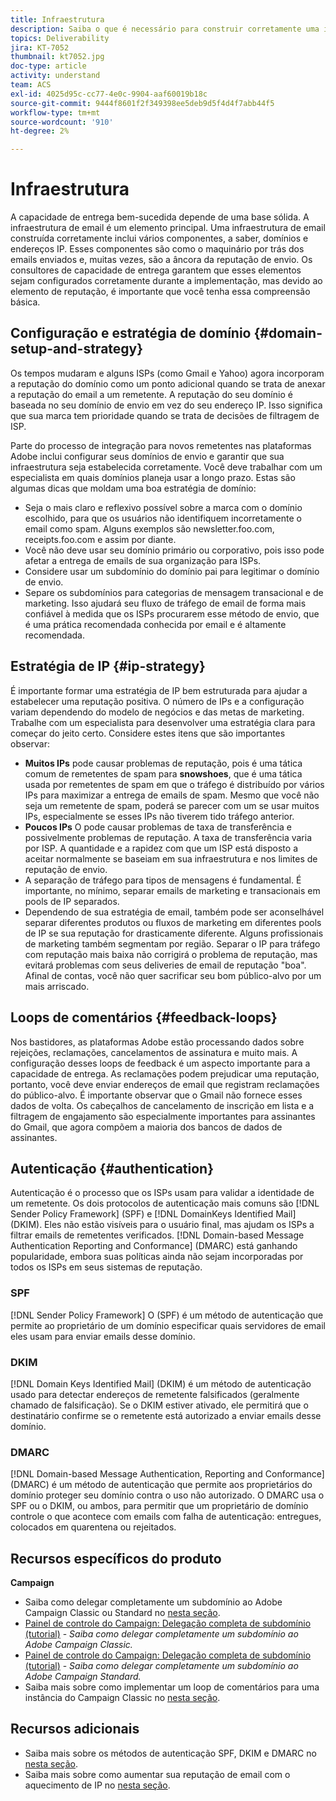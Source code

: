 ```yaml
---
title: Infraestrutura
description: Saiba o que é necessário para construir corretamente uma infraestrutura de email.
topics: Deliverability
jira: KT-7052
thumbnail: kt7052.jpg
doc-type: article
activity: understand
team: ACS
exl-id: 4025d95c-cc77-4e0c-9904-aaf60019b18c
source-git-commit: 9444f8601f2f349398ee5deb9d5f4d4f7abb44f5
workflow-type: tm+mt
source-wordcount: '910'
ht-degree: 2%

---
```


# Infraestrutura

A capacidade de entrega bem-sucedida depende de uma base sólida. A infraestrutura de email é um elemento principal. Uma infraestrutura de email construída corretamente inclui vários componentes, a saber, domínios e endereços IP. Esses componentes são como o maquinário por trás dos emails enviados e, muitas vezes, são a âncora da reputação de envio. Os consultores de capacidade de entrega garantem que esses elementos sejam configurados corretamente durante a implementação, mas devido ao elemento de reputação, é importante que você tenha essa compreensão básica.

## Configuração e estratégia de domínio {#domain-setup-and-strategy}

Os tempos mudaram e alguns ISPs (como Gmail e Yahoo) agora incorporam a reputação do domínio como um ponto adicional quando se trata de anexar a reputação do email a um remetente. A reputação do seu domínio é baseada no seu domínio de envio em vez do seu endereço IP. Isso significa que sua marca tem prioridade quando se trata de decisões de filtragem de ISP.

Parte do processo de integração para novos remetentes nas plataformas Adobe inclui configurar seus domínios de envio e garantir que sua infraestrutura seja estabelecida corretamente. Você deve trabalhar com um especialista em quais domínios planeja usar a longo prazo. Estas são algumas dicas que moldam uma boa estratégia de domínio:

* Seja o mais claro e reflexivo possível sobre a marca com o domínio escolhido, para que os usuários não identifiquem incorretamente o email como spam. Alguns exemplos são newsletter.foo.com, receipts.foo.com e assim por diante.
* Você não deve usar seu domínio primário ou corporativo, pois isso pode afetar a entrega de emails de sua organização para ISPs.
* Considere usar um subdomínio do domínio pai para legitimar o domínio de envio.
* Separe os subdomínios para categorias de mensagem transacional e de marketing. Isso ajudará seu fluxo de tráfego de email de forma mais confiável à medida que os ISPs procurarem esse método de envio, que é uma prática recomendada conhecida por email e é altamente recomendada.

## Estratégia de IP {#ip-strategy}

É importante formar uma estratégia de IP bem estruturada para ajudar a estabelecer uma reputação positiva. O número de IPs e a configuração variam dependendo do modelo de negócios e das metas de marketing. Trabalhe com um especialista para desenvolver uma estratégia clara para começar do jeito certo. Considere estes itens que são importantes observar:

* **Muitos IPs** pode causar problemas de reputação, pois é uma tática comum de remetentes de spam para **snowshoes**, que é uma tática usada por remetentes de spam em que o tráfego é distribuído por vários IPs para maximizar a entrega de emails de spam. Mesmo que você não seja um remetente de spam, poderá se parecer com um se usar muitos IPs, especialmente se esses IPs não tiverem tido tráfego anterior.
* **Poucos IPs** O pode causar problemas de taxa de transferência e possivelmente problemas de reputação. A taxa de transferência varia por ISP. A quantidade e a rapidez com que um ISP está disposto a aceitar normalmente se baseiam em sua infraestrutura e nos limites de reputação de envio.
* A separação de tráfego para tipos de mensagens é fundamental. É importante, no mínimo, separar emails de marketing e transacionais em pools de IP separados.
* Dependendo de sua estratégia de email, também pode ser aconselhável separar diferentes produtos ou fluxos de marketing em diferentes pools de IP se sua reputação for drasticamente diferente. Alguns profissionais de marketing também segmentam por região. Separar o IP para tráfego com reputação mais baixa não corrigirá o problema de reputação, mas evitará problemas com seus deliveries de email de reputação &quot;boa&quot;. Afinal de contas, você não quer sacrificar seu bom público-alvo por um mais arriscado.

## Loops de comentários {#feedback-loops}

Nos bastidores, as plataformas Adobe estão processando dados sobre rejeições, reclamações, cancelamentos de assinatura e muito mais. A configuração desses loops de feedback é um aspecto importante para a capacidade de entrega. As reclamações podem prejudicar uma reputação, portanto, você deve enviar endereços de email que registram reclamações do público-alvo. É importante observar que o Gmail não fornece esses dados de volta. Os cabeçalhos de cancelamento de inscrição em lista e a filtragem de engajamento são especialmente importantes para assinantes do Gmail, que agora compõem a maioria dos bancos de dados de assinantes.

## Autenticação {#authentication}

Autenticação é o processo que os ISPs usam para validar a identidade de um remetente. Os dois protocolos de autenticação mais comuns são [!DNL Sender Policy Framework] (SPF) e [!DNL DomainKeys Identified Mail] (DKIM). Eles não estão visíveis para o usuário final, mas ajudam os ISPs a filtrar emails de remetentes verificados. [!DNL Domain-based Message Authentication Reporting and Conformance] (DMARC) está ganhando popularidade, embora suas políticas ainda não sejam incorporadas por todos os ISPs em seus sistemas de reputação.

### SPF

[!DNL Sender Policy Framework] O (SPF) é um método de autenticação que permite ao proprietário de um domínio especificar quais servidores de email eles usam para enviar emails desse domínio.

### DKIM

[!DNL Domain Keys Identified Mail] (DKIM) é um método de autenticação usado para detectar endereços de remetente falsificados (geralmente chamado de falsificação). Se o DKIM estiver ativado, ele permitirá que o destinatário confirme se o remetente está autorizado a enviar emails desse domínio.

### DMARC

[!DNL Domain-based Message Authentication, Reporting and Conformance] (DMARC) é um método de autenticação que permite aos proprietários do domínio proteger seu domínio contra o uso não autorizado. O DMARC usa o SPF ou o DKIM, ou ambos, para permitir que um proprietário de domínio controle o que acontece com emails com falha de autenticação: entregues, colocados em quarentena ou rejeitados.

## Recursos específicos do produto

**Campaign**

* Saiba como delegar completamente um subdomínio ao Adobe Campaign Classic ou Standard no [nesta seção](/help/additional-resources/ac-domain-name-setup.md).
* [Painel de controle do Campaign: Delegação completa de subdomínio (tutorial)](https://experienceleague.adobe.com/docs/campaign-classic-learn/control-panel/subdomains-and-certificates/subdomain-delegation.html) - *Saiba como delegar completamente um subdomínio ao Adobe Campaign Classic.*
* [Painel de controle do Campaign: Delegação completa de subdomínio (tutorial)](https://experienceleague.adobe.com/docs/campaign-standard-learn/control-panel/subdomains-and-certificates/subdomain-delegation.html) - *Saiba como delegar completamente um subdomínio ao Adobe Campaign Standard.*
* Saiba mais sobre como implementar um loop de comentários para uma instância do Campaign Classic no [nesta seção](/help/additional-resources/acc-technical-recommendations.md#feedback-loop-acc).

## Recursos adicionais

* Saiba mais sobre os métodos de autenticação SPF, DKIM e DMARC no [nesta seção](/help/additional-resources/authentication.md).
* Saiba mais sobre como aumentar sua reputação de email com o aquecimento de IP no [nesta seção](/help/additional-resources/increase-reputation-with-ip-warming.md).
